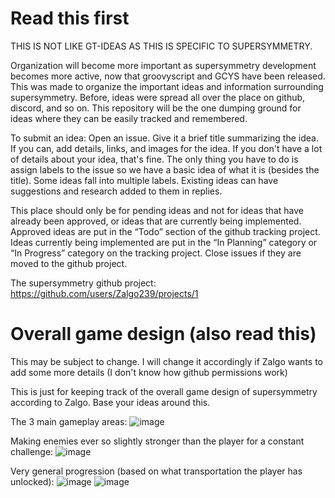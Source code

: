 # Read this first

THIS IS NOT LIKE GT-IDEAS AS THIS IS SPECIFIC TO SUPERSYMMETRY.

Organization will become more important as supersymmetry development becomes more active, now that groovyscript and GCYS have been released. This was made to organize the important ideas and information surrounding supersymmetry. Before, ideas were spread all over the place on github, discord, and so on. This repository will be the one dumping ground for ideas where they can be easily tracked and remembered.

To submit an idea: Open an issue. Give it a brief title summarizing the idea. If you can, add details, links, and images for the idea. If you don't have a lot of details about your idea, that's fine. The only thing you have to do is assign labels to the issue so we have a basic idea of what it is (besides the title). Some ideas fall into multiple labels. Existing ideas can have suggestions and research added to them in replies.

This place should only be for pending ideas and not for ideas that have already been approved, or ideas that are currently being implemented.
Approved ideas are put in the “Todo” section of the github tracking project. Ideas currently being implemented are put in the “In Planning” category or “In Progress” category on the tracking project. Close issues if they are moved to the github project.

The supersymmetry github project: https://github.com/users/Zalgo239/projects/1

# Overall game design (also read this)

This may be subject to change. I will change it accordingly if Zalgo wants to add some more details (I don't know how github permissions work)

This is just for keeping track of the overall game design of supersymmetry according to Zalgo. Base your ideas around this.

The 3 main gameplay areas:
![image](https://user-images.githubusercontent.com/112270586/196346365-ba463a92-75ba-4209-a5cd-215f4f61816c.png)

Making enemies ever so slightly stronger than the player for a constant challenge:
![image](https://user-images.githubusercontent.com/112270586/196346427-f74cc112-aac4-42f0-9144-cf16d4cf28fe.png)

Very general progression (based on what transportation the player has unlocked):
![image](https://user-images.githubusercontent.com/112270586/196346551-4dbd3514-e1f0-4292-a058-b1d881ab3a0e.png)
![image](https://user-images.githubusercontent.com/112270586/196346562-a3f4dfb9-1456-465a-935a-471a25060a28.png)


